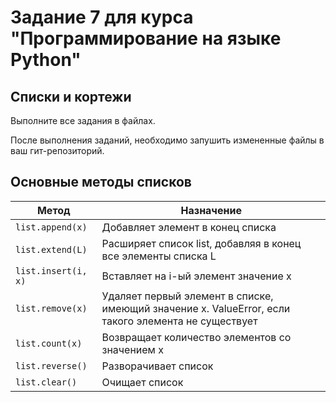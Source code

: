 # Задание 7 для курса "Программирование на языке Python"

## Списки и кортежи

Выполните все задания в файлах. 

После выполнения заданий, необходимо запушить измененные файлы в ваш гит-репозиторий.

## Основные методы списков

| Метод              | Назначение                                                                                          |
| ------------------ | --------------------------------------------------------------------------------------------------- |
| `list.append(x)`    | Добавляет элемент в конец списка                                                                    |
| `list.extend(L)`   | Расширяет список list, добавляя в конец все элементы списка L                                       |
| `list.insert(i, x)` | Вставляет на i-ый элемент значение x                                                                |
| `list.remove(x)`    | Удаляет первый элемент в списке, имеющий значение x. ValueError, если такого элемента не существует |
| `list.count(x)`     | Возвращает количество элементов со значением x                                                      |
| `list.reverse()`    | Разворачивает список                                                                                |
| `list.clear()`      | Очищает список                                                                                      |